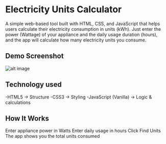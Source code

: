# Electricity Units Calculator

A simple web-based tool built with HTML, CSS, and JavaScript that helps users calculate their electricity consumption in units (kWh).
Just enter the power (Wattage) of your appliance and the daily usage duration (hours), and the app will calculate how many electricity units you consume.
## Demo Screenshot
![alt image](https://github.com/MyCode-maker/Electricity_Units_Calculator/blob/bc15e2c9ee41e0bb06363a699d33fd176f4596cb/unitfinder.JPG)

## Technology used
-HTML5 → Structure
-CSS3 → Styling
-JavaScript (Vanilla) → Logic & calculations

## How It Works
Enter appliance power in Watts
Enter daily usage in hours
Click Find Units
The app shows you the total units consumed
